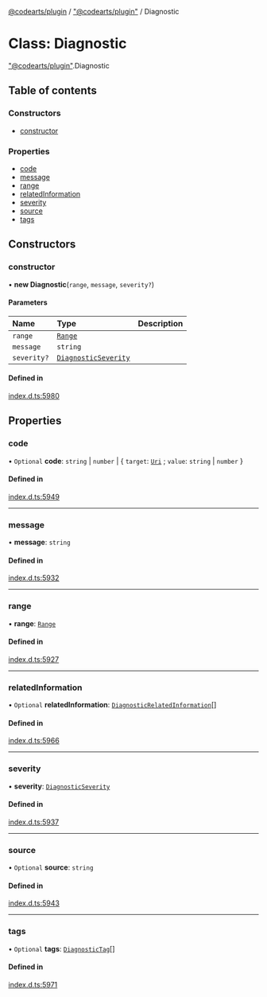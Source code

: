 [@codearts/plugin](../README.md) / ["@codearts/plugin"](../modules/_codearts_plugin_.md) / Diagnostic

# Class: Diagnostic

["@codearts/plugin"](../modules/_codearts_plugin_.md).Diagnostic

## Table of contents

### Constructors

- [constructor](codearts_plugin_.Diagnostic.md#constructor)

### Properties

- [code](codearts_plugin_.Diagnostic.md#code)
- [message](codearts_plugin_.Diagnostic.md#message)
- [range](codearts_plugin_.Diagnostic.md#range)
- [relatedInformation](codearts_plugin_.Diagnostic.md#relatedinformation)
- [severity](codearts_plugin_.Diagnostic.md#severity)
- [source](codearts_plugin_.Diagnostic.md#source)
- [tags](codearts_plugin_.Diagnostic.md#tags)

## Constructors

### constructor

• **new Diagnostic**(`range`, `message`, `severity?`)

#### Parameters

| Name | Type | Description |
| :------ | :------ | :------ |
| `range` | [`Range`](codearts_plugin_.Range.md) |  |
| `message` | `string` |  |
| `severity?` | [`DiagnosticSeverity`](../enums/codearts_plugin_.DiagnosticSeverity.md) |  |

#### Defined in

[index.d.ts:5980](https://github.com/huaweicloud/cloudide-plugin-api/blob/84e382d/index.d.ts#L5980)

## Properties

### code

• `Optional` **code**: `string` \| `number` \| { `target`: [`Uri`](codearts_plugin_.Uri.md) ; `value`: `string` \| `number`  }

#### Defined in

[index.d.ts:5949](https://github.com/huaweicloud/cloudide-plugin-api/blob/84e382d/index.d.ts#L5949)

___

### message

• **message**: `string`

#### Defined in

[index.d.ts:5932](https://github.com/huaweicloud/cloudide-plugin-api/blob/84e382d/index.d.ts#L5932)

___

### range

• **range**: [`Range`](codearts_plugin_.Range.md)

#### Defined in

[index.d.ts:5927](https://github.com/huaweicloud/cloudide-plugin-api/blob/84e382d/index.d.ts#L5927)

___

### relatedInformation

• `Optional` **relatedInformation**: [`DiagnosticRelatedInformation`](codearts_plugin_.DiagnosticRelatedInformation.md)[]

#### Defined in

[index.d.ts:5966](https://github.com/huaweicloud/cloudide-plugin-api/blob/84e382d/index.d.ts#L5966)

___

### severity

• **severity**: [`DiagnosticSeverity`](../enums/codearts_plugin_.DiagnosticSeverity.md)

#### Defined in

[index.d.ts:5937](https://github.com/huaweicloud/cloudide-plugin-api/blob/84e382d/index.d.ts#L5937)

___

### source

• `Optional` **source**: `string`

#### Defined in

[index.d.ts:5943](https://github.com/huaweicloud/cloudide-plugin-api/blob/84e382d/index.d.ts#L5943)

___

### tags

• `Optional` **tags**: [`DiagnosticTag`](../enums/codearts_plugin_.DiagnosticTag.md)[]

#### Defined in

[index.d.ts:5971](https://github.com/huaweicloud/cloudide-plugin-api/blob/84e382d/index.d.ts#L5971)
